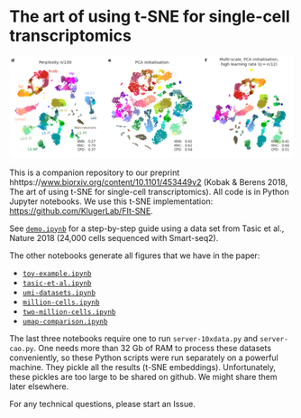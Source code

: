 # The art of using t-SNE for single-cell transcriptomics

![Pretty perplexity](pretty-perplexity.png)

This is a companion repository to our preprint hhttps://www.biorxiv.org/content/10.1101/453449v2 (Kobak & Berens 2018, The art of using t-SNE for single-cell transcriptomics). All code is in Python Jupyter notebooks. We use this t-SNE implementation: https://github.com/KlugerLab/FIt-SNE.

See [`demo.ipynb`](https://github.com/berenslab/rna-seq-tsne/blob/master/demo.ipynb) for a step-by-step guide using a data set from Tasic et al., Nature 2018 (24,000 cells sequenced with Smart-seq2).

The other notebooks generate all figures that we have in the paper:

* [`toy-example.ipynb`](https://github.com/berenslab/rna-seq-tsne/blob/master/toy-example.ipynb)
* [`tasic-et-al.ipynb`](https://github.com/berenslab/rna-seq-tsne/blob/master/tasic-et-al.ipynb)
* [`umi-datasets.ipynb`](https://github.com/berenslab/rna-seq-tsne/blob/master/umi-datasets.ipynb)
* [`million-cells.ipynb`](https://github.com/berenslab/rna-seq-tsne/blob/master/million-cells.ipynb)
* [`two-million-cells.ipynb`](https://github.com/berenslab/rna-seq-tsne/blob/master/two-million-cells.ipynb)
* [`umap-comparison.ipynb`](https://github.com/berenslab/rna-seq-tsne/blob/master/umap-comparison.ipynb)

The last three notebooks require one to run `server-10xdata.py` and `server-cao.py`. One needs more than 32 Gb of RAM to process these datasets conveniently, so these Python scripts were run separately on a powerful machine. They pickle all the results (t-SNE embeddings). Unfortunately, these pickles are too large to be shared on github. We might share them later elsewhere.
   
For any technical questions, please start an Issue.
